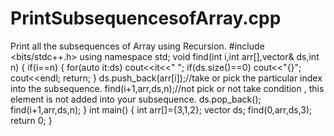 # PrintSubsequencesofArray.cpp
Print all the subsequences of Array using Recursion.
#include <bits/stdc++.h>
using namespace std;
void find(int i,int arr[],vector<int>& ds,int n)
{
    if(i==n)
    {
        for(auto it:ds)
        cout<<it<<" ";
        if(ds.size()==0)
        cout<<"{}";
        cout<<endl;
        return;
    }
    ds.push_back(arr[i]);//take or pick the particular index into the subsequence.
    find(i+1,arr,ds,n);//not pick or not take condition , this element is not added into your subsequence.
    ds.pop_back();
    find(i+1,arr,ds,n);
}
int main()
{
    int arr[]={3,1,2};
    vector<int> ds;
    find(0,arr,ds,3);
    return 0;
}
